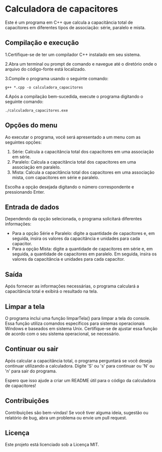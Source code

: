 # Calculadora de capacitores
Este é um programa em C++ que calcula a capacitância total de capacitores em diferentes tipos de associação: série, paralelo e mista.

## Compilação e execução

1.Certifique-se de ter um compilador C++ instalado em seu sistema.

2.Abra um terminal ou prompt de comando e navegue até o diretório onde o arquivo do código-fonte está localizado.

3.Compile o programa usando o seguinte comando:
```
g++ *.cpp -o calculadora_capacitores 
```
4.Após a compilação bem-sucedida, execute o programa digitando o seguinte comando:
```
./calculadora_capacitores.exe
```

## Opções do menu
Ao executar o programa, você será apresentado a um menu com as seguintes opções:

1. Série: Calcula a capacitância total dos capacitores em uma associação em série.
2. Paralelo: Calcula a capacitância total dos capacitores em uma associação em paralelo.
3. Mista: Calcula a capacitância total dos capacitores em uma associação mista, com capacitores em série e paralelo.

Escolha a opção desejada digitando o número correspondente e pressionando Enter.

## Entrada de dados

Dependendo da opção selecionada, o programa solicitará diferentes informações:

- Para a opção Série e Paralelo: digite a quantidade de capacitores e, em seguida, insira os valores da capacitância e unidades para cada capacitor.
- Para a opção Mista: digite a quantidade de capacitores em série e, em seguida, a quantidade de capacitores em paralelo. Em seguida, insira os valores da capacitância e unidades para cada capacitor.

## Saída

Após fornecer as informações necessárias, o programa calculará a capacitância total e exibirá o resultado na tela.

## Limpar a tela

O programa inclui uma função limparTela() para limpar a tela do console. Essa função utiliza comandos específicos para sistemas operacionais Windows e baseados em sistema Unix. Certifique-se de ajustar essa função de acordo com o seu sistema operacional, se necessário.

## Continuar ou sair
Após calcular a capacitância total, o programa perguntará se você deseja continuar utilizando a calculadora. Digite 'S' ou 's' para continuar ou 'N' ou 'n' para sair do programa.

Espero que isso ajude a criar um README útil para o código da calculadora de capacitores!

## Contribuições

Contribuições são bem-vindas! Se você tiver alguma ideia, sugestão ou relatório de bug, abra um problema ou envie um pull request.

## Licença

Este projeto está licenciado sob a Licença MIT.
